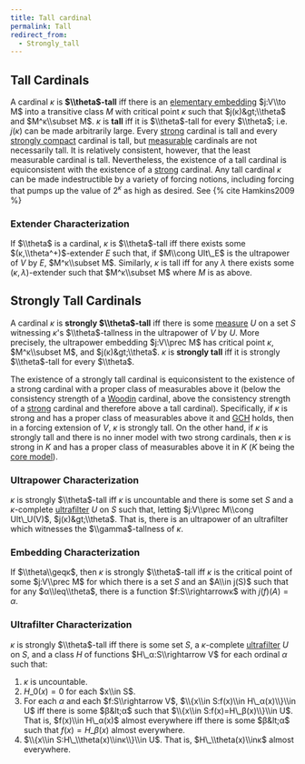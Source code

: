```yaml
---
title: Tall cardinal
permalink: Tall
redirect_from:
  - Strongly_tall
---
```


## Tall Cardinals

A cardinal $κ$ is **$\\theta$-tall** iff there is an [elementary
embedding](Elementary_embedding "Elementary embedding")
$j:V\\to M$ into a transitive class $M$ with critical point $κ$
such that $j(κ)&gt;\\theta$ and $M^κ\\subset M$. $κ$
is **tall** iff it is $\\theta$-tall for every $\\theta$; i.e.
$j(κ)$ can be made arbitrarily large. Every
[strong](Strong "Strong")
cardinal is tall and every [strongly
compact](Strongly_compact "Strongly compact")
cardinal is tall, but
[measurable](Measurable "Measurable")
cardinals are not necessarily tall. It is relatively consistent,
however, that the least measurable cardinal is tall. Nevertheless, the
existence of a tall cardinal is equiconsistent with the existence of a
[strong](Strong "Strong")
cardinal. Any tall cardinal $κ$ can be made indestructible by a
variety of forcing notions, including forcing that pumps up the value of
$2^κ$ as high as desired. See
{% cite Hamkins2009 %}

### Extender Characterization

If $\\theta$ is a cardinal, $κ$ is $\\theta$-tall iff there exists
some $(κ,\\theta^+)$-extender $E$ such that, if $M\\cong Ult\_E$
is the ultrapower of $V$ by $E$, $M^κ\\subset M$. Similarly,
$κ$ is tall iff for any $λ$ there exists some
$(κ,λ)$-extender such that $M^κ\\subset M$ where $M$
is as above.

## Strongly Tall Cardinals

A cardinal $κ$ is **strongly $\\theta$-tall** iff there is some
[measure](Filter "Filter")
$U$ on a set $S$ witnessing $κ$'s $\\theta$-tallness in the
ultrapower of $V$ by $U$. More precisely, the ultrapower embedding
$j:V\\prec M$ has critical point $κ$, $M^κ\\subset M$, and
$j(κ)&gt;\\theta$. $κ$ is **strongly tall** iff it is
strongly $\\theta$-tall for every $\\theta$.

The existence of a strongly tall cardinal is equiconsistent to the
existence of a strong cardinal with a proper class of measurables above
it (below the consistency strength of a
[Woodin](Woodin "Woodin")
cardinal, above the consistency strength of a
[strong](Strong "Strong")
cardinal and therefore above a tall cardinal). Specifically, if $κ$ is
strong and has a proper class of measurables above it and
<a href="Continuum_hypothesis" class="mw-redirect" title="Continuum hypothesis">GCH</a>
holds, then in a forcing extension of $V$, $κ$ is strongly tall. On the
other hand, if $κ$ is strongly tall and there is no inner model with two
strong cardinals, then $κ$ is strong in $K$ and has a proper class of
measurables above it in $K$ ($K$ being the [core
model](Core_model "Core model")).

### Ultrapower Characterization

$κ$ is strongly $\\theta$-tall iff $κ$ is uncountable and
there is some set $S$ and a $κ$-complete
[ultrafilter](Filter "Filter")
$U$ on $S$ such that, letting $j:V\\prec M\\cong Ult\_U(V)$,
$j(κ)&gt;\\theta$. That is, there is an ultrapower of an
ultrafilter which witnesses the $\\gamma$-tallness of $κ$.

### Embedding Characterization

If $\\theta\\geqκ$, then $κ$ is strongly $\\theta$-tall iff
$κ$ is the critical point of some $j:V\\prec M$ for which there is
a set $S$ and an $A\\in j(S)$ such that for any $α\\leq\\theta$,
there is a function $f:S\\rightarrowκ$ with $j(f)(A)=α$.

### Ultrafilter Characterization

$κ$ is strongly $\\theta$-tall iff there is some set $S$, a
$κ$-complete
[ultrafilter](Filter "Filter")
$U$ on $S$, and a class $H$ of functions $H\_α:S\\rightarrow V$
for each ordinal $α$ such that:

1.  $κ$ is uncountable.
2.  $H\_0(x)=0$ for each $x\\in S$.
3.  For each $α$ and each $f:S\\rightarrow V$, $\\{x\\in
    S:f(x)\\in H\_α(x)\\}\\in U$ iff there is some
    $β&lt;α$ such that $\\{x\\in S:f(x)=H\_β(x)\\}\\in
    U$. That is, $f(x)\\in H\_α(x)$ almost everywhere iff there is
    some $β&lt;α$ such that $f(x)=H\_β(x)$ almost
    everywhere.
4.  $\\{x\\in S:H\_\\theta(x)\\inκ\\}\\in U$. That is,
    $H\_\\theta(x)\\inκ$ almost everywhere.
